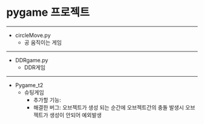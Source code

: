 # pygame 프로젝트
------------------
+ circleMove.py
  + 공 움직이는 게임
  
 ----------------- 
* DDRgame.py
  * DDR게임
  
-------------------
- Pygame_t2
  - 슈팅게임
    - 추가할 기능: 
    - 해결한 버그: 오브젝트가 생성 되는 순간에 오브젝트간의 충돌 발생시 오브젝트가 생성이 안되어 예외발생 

